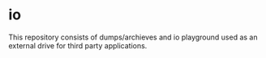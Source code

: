 # io
This repository consists of dumps/archieves and io playground used as an external drive for third party applications.
